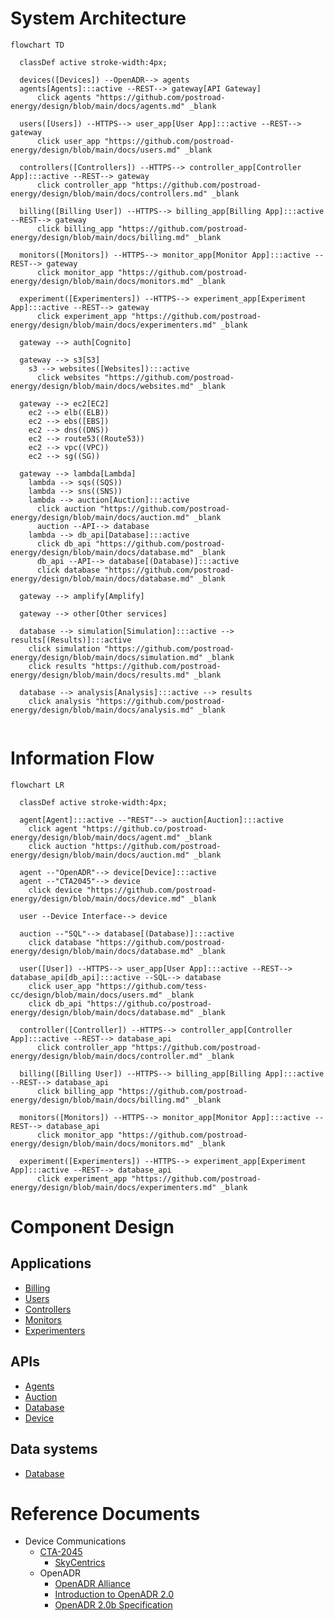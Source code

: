 # System Architecture
```mermaid
flowchart TD
  
  classDef active stroke-width:4px;

  devices([Devices]) --OpenADR--> agents  
  agents[Agents]:::active --REST--> gateway[API Gateway]
      click agents "https://github.com/postroad-energy/design/blob/main/docs/agents.md" _blank

  users([Users]) --HTTPS--> user_app[User App]:::active --REST--> gateway
      click user_app "https://github.com/postroad-energy/design/blob/main/docs/users.md" _blank

  controllers([Controllers]) --HTTPS--> controller_app[Controller App]:::active --REST--> gateway
      click controller_app "https://github.com/postroad-energy/design/blob/main/docs/controllers.md" _blank

  billing([Billing User]) --HTTPS--> billing_app[Billing App]:::active --REST--> gateway
      click billing_app "https://github.com/postroad-energy/design/blob/main/docs/billing.md" _blank

  monitors([Monitors]) --HTTPS--> monitor_app[Monitor App]:::active --REST--> gateway
      click monitor_app "https://github.com/postroad-energy/design/blob/main/docs/monitors.md" _blank

  experiment([Experimenters]) --HTTPS--> experiment_app[Experiment App]:::active --REST--> gateway
      click experiment_app "https://github.com/postroad-energy/design/blob/main/docs/experimenters.md" _blank

  gateway --> auth[Cognito]
  
  gateway --> s3[S3]
    s3 --> websites([Websites]):::active
      click websites "https://github.com/postroad-energy/design/blob/main/docs/websites.md" _blank
  
  gateway --> ec2[EC2]
    ec2 --> elb((ELB))
    ec2 --> ebs([EBS])
    ec2 --> dns((DNS))
    ec2 --> route53((Route53))
    ec2 --> vpc((VPC))
    ec2 --> sg((SG))
  
  gateway --> lambda[Lambda]
    lambda --> sqs((SQS))
    lambda --> sns((SNS))
    lambda --> auction[Auction]:::active
      click auction "https://github.com/postroad-energy/design/blob/main/docs/auction.md" _blank
      auction --API--> database  
    lambda --> db_api[Database]:::active
      click db_api "https://github.com/postroad-energy/design/blob/main/docs/database.md" _blank
      db_api --API--> database[(Database)]:::active
      click database "https://github.com/postroad-energy/design/blob/main/docs/database.md" _blank
      
  gateway --> amplify[Amplify]
  
  gateway --> other[Other services]
  
  database --> simulation[Simulation]:::active --> results[(Results)]:::active
    click simulation "https://github.com/postroad-energy/design/blob/main/docs/simulation.md" _blank
    click results "https://github.com/postroad-energy/design/blob/main/docs/results.md" _blank
  
  database --> analysis[Analysis]:::active --> results
    click analysis "https://github.com/postroad-energy/design/blob/main/docs/analysis.md" _blank
    
```

# Information Flow

```mermaid
flowchart LR

  classDef active stroke-width:4px;

  agent[Agent]:::active --"REST"--> auction[Auction]:::active
    click agent "https://github.co/postroad-energy/design/blob/main/docs/agent.md" _blank
    click auction "https://github.com/postroad-energy/design/blob/main/docs/auction.md" _blank
    
  agent --"OpenADR"--> device[Device]:::active
  agent --"CTA2045"--> device
    click device "https://github.com/postroad-energy/design/blob/main/docs/device.md" _blank
  
  user --Device Interface--> device
  
  auction --"SQL"--> database[(Database)]:::active
    click database "https://github.com/postroad-energy/design/blob/main/docs/database.md" _blank
  
  user([User]) --HTTPS--> user_app[User App]:::active --REST--> database_api[db_api]:::active --SQL--> database
    click user_app "https://github.com/tess-cc/design/blob/main/docs/users.md" _blank
    click db_api "https://github.co/postroad-energy/design/blob/main/docs/database.md" _blank

  controller([Controller]) --HTTPS--> controller_app[Controller App]:::active --REST--> database_api
      click controller_app "https://github.com/postroad-energy/design/blob/main/docs/controller.md" _blank

  billing([Billing User]) --HTTPS--> billing_app[Billing App]:::active --REST--> database_api
      click billing_app "https://github.com/postroad-energy/design/blob/main/docs/billing.md" _blank

  monitors([Monitors]) --HTTPS--> monitor_app[Monitor App]:::active --REST--> database_api
      click monitor_app "https://github.com/postroad-energy/design/blob/main/docs/monitors.md" _blank

  experiment([Experimenters]) --HTTPS--> experiment_app[Experiment App]:::active --REST--> database_api
      click experiment_app "https://github.com/postroad-energy/design/blob/main/docs/experimenters.md" _blank

```

# Component Design 

## Applications
* [Billing](billing.md)
* [Users](users.md)
* [Controllers](controllers.md)
* [Monitors](monitors.md)
* [Experimenters](experimenters.md)

## APIs
* [Agents](agents.md)
* [Auction](auction.md)
* [Database](database.md)
* [Device](device.md)

## Data systems
* [Database](database.md)

# Reference Documents

* Device Communications
  * [CTA-2045](https://shop.cta.tech/products/modular-communications-interface-for-energy-management)
    * [SkyCentrics](https://skycentrics.com)
  * OpenADR
    * [OpenADR Alliance](https://openadr.org/)
    * [Introduction to OpenADR 2.0](https://www.openadr.org/assets/docs/understanding%20openadr%202%200%20webinar_11_10_11_sm.pdf)
    * [OpenADR 2.0b Specification](https://cimug.ucaiug.org/Projects/CIM-OpenADR/Shared%20Documents/Source%20Documents/OpenADR%20Alliance/OpenADR_2_0b_Profile_Specification_v1.0.pdf)

